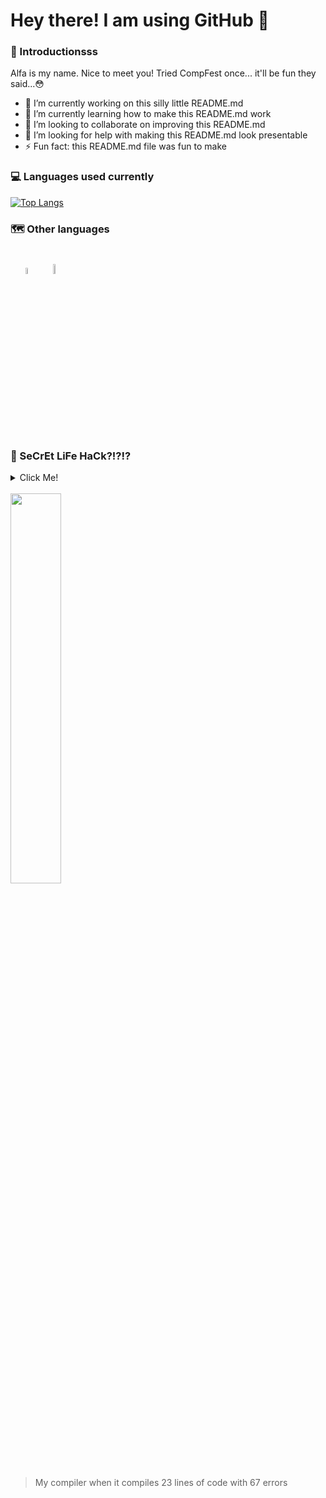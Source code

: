 # Hey there! I am using GitHub 👋 

### 👻 Introductionsss

<p> Alfa is my name. Nice to meet you! Tried CompFest once... it'll be fun they said...😳</p>

- 🔭 I’m currently working on this silly little README.md
- 🌱 I’m currently learning how to make this README.md work
- 👯 I’m looking to collaborate on improving this README.md
- 🤔 I’m looking for help with making this README.md look presentable
- ⚡ Fun fact: this README.md file was fun to make

### 💻 Languages used currently 

[![Top Langs](https://github-readme-stats.vercel.app/api/top-langs/?username=alfa934&theme=dracula)](https://github.com/alfa934/github-readme-stats)

### 🗺 Other languages
<p align="left" style="padding: 1rem">
<img width="5%" height="auto" style="margin:0.5rem" src="https://cdn.countryflags.com/thumbs/indonesia/flag-400.png"/> 
<img width="6.4%" height="auto" style="margin:0.5rem" src="https://cdn.countryflags.com/thumbs/united-kingdom/flag-400.png"/> 
</p>

### 🤫 SeCrEt LiFe HaCk?!?!? 

<details> 
<summary> Click Me! </summary>
<empty>

> is you code DRY??? 😳😳😳

</empty>
</details>

<br>

<img src="media/jesus.gif" width="40%" length="40%"/>

>My compiler when it compiles 23 lines of code with 67 errors 











<!--
**alfa934/alfa934** is a ✨ _special_ ✨ repository because its `README.md` (this file) appears on your GitHub profile.

Here are some ideas to get you started:

- 🔭 I’m currently working on ...
- 🌱 I’m currently learning ...
- 👯 I’m looking to collaborate on ...
- 🤔 I’m looking for help with ...
- 💬 Ask me about ...
- 📫 How to reach me: ...
- 😄 Pronouns: ...
- ⚡ Fun fact: ...
-->
